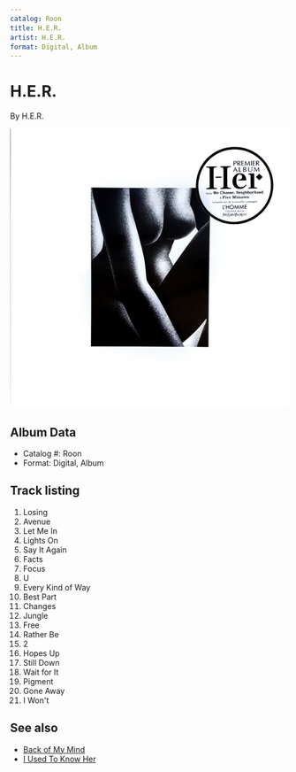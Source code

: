 ```yaml
---
catalog: Roon
title: H.E.R.
artist: H.E.R.
format: Digital, Album
---
```


# H.E.R.

By H.E.R.

![](../../assets/albumcovers/HER-HER.png)

## Album Data

- Catalog #: Roon
- Format: Digital, Album


## Track listing


1. Losing
2. Avenue
3. Let Me In
4. Lights On
5. Say It Again
6. Facts
7. Focus
8. U
9. Every Kind of Way
10. Best Part
11. Changes
12. Jungle
13. Free
14. Rather Be
15. 2
16. Hopes Up
17. Still Down
18. Wait for It
19. Pigment
20. Gone Away
21. I Won't


## See also

- [Back of My Mind](Back_of_My_Mind.md)
- [I Used To Know Her](I_Used_To_Know_Her.md)
